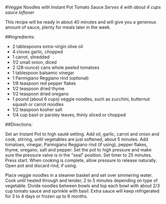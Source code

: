 #Veggie Noodles with Instant Pot Tomato Sauce
*Serves 4 with about 4 cups sauce leftover*

This recipe will be ready in about 40 minutes and will give you a generous amount of sauce, plenty for meals later in the week.

##Ingredients:

* 2 tablespoons extra-virgin olive oil
* 4 cloves garlic, chopped
* 1 carrot, shredded
* 1/2 small onion, diced
* 2 (28-ounce) cans whole peeled tomatoes
* 1 tablespoon balsamic vinegar
* 1 Parmigiano Reggiano rind (optional)
* 1/8 teaspoon red pepper flakes
* 1/2 teaspoon dried thyme
* 1/2 teaspoon dried oregano
* 1 pound (about 6 cups) veggie noodles, such as zucchini, butternut squash or carrot noodles
* 1/2 teaspoon kosher salt
* 1/4 cup basil or parsley leaves, thinly sliced or chopped

##Directions:

Set an Instant Pot to high sauté setting. Add oil, garlic, carrot and onion and cook, stirring, until vegetables are just softened, about 5 minutes. Add tomatoes, vinegar, Parmigiano Reggiano rind (if using), pepper flakes, thyme, oregano, salt and pepper. Set the pot to high pressure and make sure the pressure valve is in the "seal" position. Set timer to 25 minutes. Press start. When cooking is complete, allow pressure to release naturally. Open pot and discard rind, if using.

Place veggie noodles in a steamer basket and set over simmering water. Cook until heated through and tender, 2 to 5 minutes depending on type of vegetable. Divide noodles between bowls and top each bowl with about 2/3 cup tomato sauce and sprinkle with basil. Extra sauce will keep refrigerated for 3 to 4 days or frozen up to 6 months.